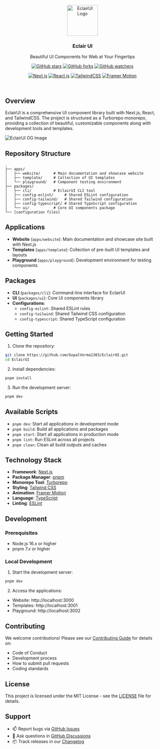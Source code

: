 <div align="center">
  <img src="https://eclairui.gopx.dev/eui-r.png" alt="EclairUI Logo" height="100">

### Eclair UI

Beautiful UI Components for Web at Your Fingertips
<br />

[![GitHub stars](https://img.shields.io/github/stars/GopalVerma1303/EclairUI.svg?style=social&label=Star)](https://github.com/GopalVerma1303/EclairUI)
[![GitHub forks](https://img.shields.io/github/forks/GopalVerma1303/EclairUI.svg?style=social&label=Fork)](https://github.com/GopalVerma1303/EclairUI/fork)
[![GitHub watchers](https://img.shields.io/github/watchers/GopalVerma1303/EclairUI.svg?style=social&label=Watch)](https://github.com/GopalVerma1303/EclairUI)

[![Next.js](https://img.shields.io/badge/Next.js-black?style=for-the-badge&logo=next.js&logoColor=white)](https://nextjs.org/)
[![React.js](https://img.shields.io/badge/React-20232A?style=for-the-badge&logo=react&logoColor=61DAFB)](https://reactjs.org/)
[![TailwindCSS](https://img.shields.io/badge/Tailwind_CSS-38B2AC?style=for-the-badge&logo=tailwind-css&logoColor=white)](https://tailwindcss.com/)
[![Framer Motion](https://img.shields.io/badge/Framer_Motion-black?style=for-the-badge&logo=framer&logoColor=blue)](https://framer.com/motion)

</div>
<br />

## Overview

EclairUI is a comprehensive UI component library built with Next.js, React, and TailwindCSS. The project is structured as a Turborepo monorepo, providing a collection of beautiful, customizable components along with development tools and templates.

  <img src="https://eclairui.gopx.dev/og.jpeg" alt="EclairUI OG Image">

## Repository Structure

```
.
├── apps/
│   ├── website/      # Main documentation and showcase website
│   ├── template/     # Collection of UI templates
│   └── playground/   # Component testing environment
├── packages/
│   ├── cli/          # EclairUI CLI tool
│   ├── config-eslint/     # Shared ESLint configuration
│   ├── config-tailwind/   # Shared Tailwind configuration
│   ├── config-typescript/ # Shared TypeScript configuration
│   └── ui/           # Core UI components package
└── [configuration files]
```

## Applications

- **Website** (`apps/website`): Main documentation and showcase site built with Next.js
- **Templates** (`apps/template`): Collection of pre-built UI templates and layouts
- **Playground** (`apps/playground`): Development environment for testing components

## Packages

- **CLI** (`packages/cli`): Command-line interface for EclairUI
- **UI** (`packages/ui`): Core UI components library
- **Configurations**:
  - `config-eslint`: Shared ESLint rules
  - `config-tailwind`: Shared Tailwind CSS configuration
  - `config-typescript`: Shared TypeScript configuration

## Getting Started

1. Clone the repository:

```bash
git clone https://github.com/GopalVerma1303/EclairUI.git
cd EclairUI
```

2. Install dependencies:

```bash
pnpm install
```

3. Run the development server:

```bash
pnpm dev
```

## Available Scripts

- `pnpm dev`: Start all applications in development mode
- `pnpm build`: Build all applications and packages
- `pnpm start`: Start all applications in production mode
- `pnpm lint`: Run ESLint across all projects
- `pnpm clean`: Clean all build outputs and caches

## Technology Stack

- **Framework**: [Next.js](https://nextjs.org/)
- **Package Manager**: [pnpm](https://pnpm.io/)
- **Monorepo Tool**: [Turborepo](https://turbo.build/)
- **Styling**: [Tailwind CSS](https://tailwindcss.com/)
- **Animation**: [Framer Motion](https://www.framer.com/motion/)
- **Language**: [TypeScript](https://www.typescriptlang.org/)
- **Linting**: [ESLint](https://eslint.org/)

## Development

### Prerequisites

- Node.js 16.x or higher
- pnpm 7.x or higher

### Local Development

1. Start the development server:

```bash
pnpm dev
```

2. Access the applications:

- Website: http://localhost:3000
- Templates: http://localhost:3001
- Playground: http://localhost:3002

## Contributing

We welcome contributions! Please see our [Contributing Guide](CONTRIBUTING.md) for details on:

- Code of Conduct
- Development process
- How to submit pull requests
- Coding standards

## License

This project is licensed under the MIT License - see the [LICENSE](LICENSE) file for details.

## Support

- 📫 Report bugs via [GitHub Issues](https://github.com/GopalVerma1303/EclairUI/issues)
- 💬 Ask questions in [GitHub Discussions](https://github.com/GopalVerma1303/EclairUI/discussions)
- 📦 Track releases in our [Changelog](CHANGELOG.md)
